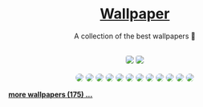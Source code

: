 <div align="center">
    <h1><a href="https://github.com/mobinjavari/Wallpapers">Wallpaper</a></h1>
    <p>A collection of the best wallpapers 🔅</p><br>
    <img src="https://img.shields.io/github/stars/mobinjavari/wallpapers?color=4C8EDA&labelColor=252932" class="github">
    <img src="https://img.shields.io/github/repo-size/mobinjavari/wallpapers?color=4C8EDA&labelColor=252932" class="github"><br><br>
    <img src="./Wallpapers/Desktop-1151.jpg" class="img" width="auto">
    <img src="./Wallpapers/Desktop-1160.jpg" class="img" width="auto">
    <img src="./Wallpapers/Desktop-1171.jpg" class="img" width="auto">
    <img src="./Wallpapers/Desktop-1175.png" class="img" width="auto">
    <img src="./Wallpapers/Desktop-1179.png" class="img" width="auto">
    <img src="./Wallpapers/Desktop-1272.jpg" class="img" width="auto">
    <img src="./Wallpapers/Desktop-13110.png" class="img" width="auto">
    <img src="./Wallpapers/Desktop-1291.jpg" class="img" width="auto">
    <img src="./Wallpapers/Desktop-13119.png" class="img" width="auto">
    <img src="./Wallpapers/Desktop-1231.jpg" class="img" width="auto">
    <img src="./Wallpapers/Desktop-1241.jpg" class="img" width="auto">
    <img src="./Wallpapers/Desktop-1295.jpg" class="img" width="auto">
    <p align="left"><a href="https://github.com/mobinjavari/wallpapers/wallpapers">
        <strong>more wallpapers (175) ...</strong>
    </a></p>
</div><br>

<style>
    .github {
        border-radius: 4px;
    }

    .img {
        border-radius: 8px;
    }
</style>